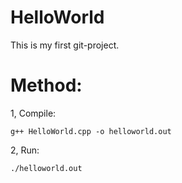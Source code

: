 HelloWorld
==========

This is my first git-project.

Method:
======

1, Compile:

    g++ HelloWorld.cpp -o helloworld.out

2, Run:

    ./helloworld.out
